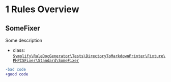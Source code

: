 # 1 Rules Overview

## SomeFixer

Some description

- class: [`Symplify\RuleDocGenerator\Tests\DirectoryToMarkdownPrinter\Fixture\PHPCSFixer\Standard\SomeFixer`](Fixture/PHPCSFixer/Standard/SomeFixer.php)

```diff
-bad code
+good code
```

<br>
